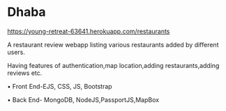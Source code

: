 # Dhaba
https://young-retreat-63641.herokuapp.com/restaurants

A restaurant review webapp listing various restaurants added by different users. 

Having features of authentication,map location,adding restaurants,adding reviews etc.

• Front End-EJS, CSS, JS, Bootstrap

• Back End- MongoDB, NodeJS,PassportJS,MapBox
